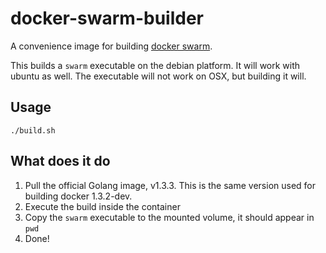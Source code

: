 # docker-swarm-builder

A convenience image for building [docker swarm](https://github.com/docker/swarm/).

This builds a `swarm` executable on the debian platform. It will work with ubuntu as well. The executable will not work on OSX, but building it will.

## Usage
`./build.sh`

## What does it do
1. Pull the official Golang image, v1.3.3. This is the same version used for building docker 1.3.2-dev.
2. Execute the build inside the container
3. Copy the `swarm` executable to the mounted volume, it should appear in `pwd`
4. Done!
